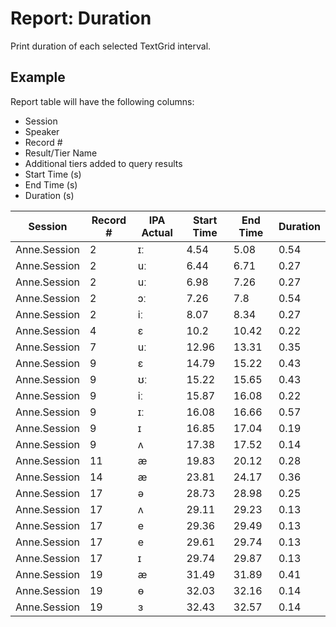# Report: Duration

Print duration of each selected TextGrid interval.

## Example

Report table will have the following columns:

 * Session
 * Speaker
 * Record #
 * Result/Tier Name
 * Additional tiers added to query results
 * Start Time (s)
 * End Time (s)
 * Duration (s)

| Session | Record # | IPA Actual | Start Time | End Time | Duration |
| --- | --- | --- | --- | --- | --- |
| Anne.Session | 2 | ɪː | 4.54 | 5.08 | 0.54 |
| Anne.Session | 2 | uː | 6.44 | 6.71 | 0.27 |
| Anne.Session | 2 | uː | 6.98 | 7.26 | 0.27 |
| Anne.Session | 2 | ɔː | 7.26 | 7.8 | 0.54 |
| Anne.Session | 2 | iː | 8.07 | 8.34 | 0.27 |
| Anne.Session | 4 | ɛ | 10.2 | 10.42 | 0.22 |
| Anne.Session | 7 | uː | 12.96 | 13.31 | 0.35 |
| Anne.Session | 9 | ɛ | 14.79 | 15.22 | 0.43 |
| Anne.Session | 9 | ʊː | 15.22 | 15.65 | 0.43 |
| Anne.Session | 9 | iː | 15.87 | 16.08 | 0.22 |
| Anne.Session | 9 | ɪː | 16.08 | 16.66 | 0.57 |
| Anne.Session | 9 | ɪ | 16.85 | 17.04 | 0.19 |
| Anne.Session | 9 | ʌ | 17.38 | 17.52 | 0.14 |
| Anne.Session | 11 | æ | 19.83 | 20.12 | 0.28 |
| Anne.Session | 14 | æ | 23.81 | 24.17 | 0.36 |
| Anne.Session | 17 | ə | 28.73 | 28.98 | 0.25 |
| Anne.Session | 17 | ʌ | 29.11 | 29.23 | 0.13 |
| Anne.Session | 17 | e | 29.36 | 29.49 | 0.13 |
| Anne.Session | 17 | e | 29.61 | 29.74 | 0.13 |
| Anne.Session | 17 | ɪ | 29.74 | 29.87 | 0.13 |
| Anne.Session | 19 | æ | 31.49 | 31.89 | 0.41 |
| Anne.Session | 19 | ɵ | 32.03 | 32.16 | 0.14 |
| Anne.Session | 19 | ɜ | 32.43 | 32.57 | 0.14 |

